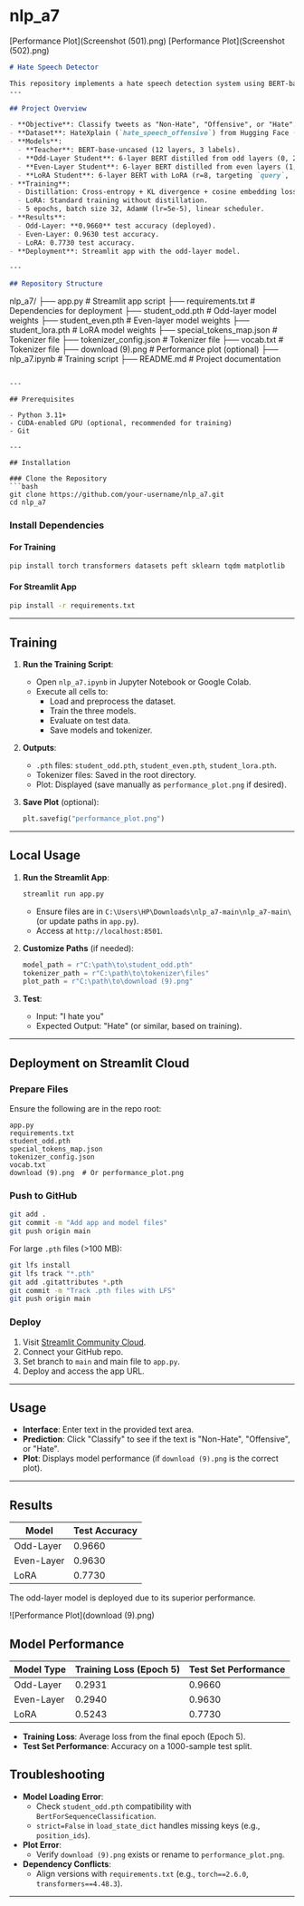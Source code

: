 # nlp_a7

[Performance Plot](Screenshot (501).png)
[Performance Plot](Screenshot (502).png)
```markdown
# Hate Speech Detector

This repository implements a hate speech detection system using BERT-based models, comparing knowledge distillation and LoRA approaches. The best-performing model (odd-layer distilled) is deployed via a Streamlit web app.
---

## Project Overview

- **Objective**: Classify tweets as "Non-Hate", "Offensive", or "Hate".
- **Dataset**: HateXplain (`hate_speech_offensive`) from Hugging Face (~24,783 samples).
- **Models**:
  - **Teacher**: BERT-base-uncased (12 layers, 3 labels).
  - **Odd-Layer Student**: 6-layer BERT distilled from odd layers (0, 2, 4, 6, 8, 10).
  - **Even-Layer Student**: 6-layer BERT distilled from even layers (1, 3, 5, 7, 9, 11).
  - **LoRA Student**: 6-layer BERT with LoRA (r=8, targeting `query`, `value`).
- **Training**: 
  - Distillation: Cross-entropy + KL divergence + cosine embedding loss.
  - LoRA: Standard training without distillation.
  - 5 epochs, batch size 32, AdamW (lr=5e-5), linear scheduler.
- **Results**:
  - Odd-Layer: **0.9660** test accuracy (deployed).
  - Even-Layer: 0.9630 test accuracy.
  - LoRA: 0.7730 test accuracy.
- **Deployment**: Streamlit app with the odd-layer model.

---

## Repository Structure

```
nlp_a7/
├── app.py                  # Streamlit app script
├── requirements.txt        # Dependencies for deployment
├── student_odd.pth         # Odd-layer model weights
├── student_even.pth        # Even-layer model weights
├── student_lora.pth        # LoRA model weights
├── special_tokens_map.json # Tokenizer file
├── tokenizer_config.json   # Tokenizer file
├── vocab.txt              # Tokenizer file
├── download (9).png        # Performance plot (optional)
├── nlp_a7.ipynb            # Training script
├── README.md               # Project documentation
```

---

## Prerequisites

- Python 3.11+
- CUDA-enabled GPU (optional, recommended for training)
- Git

---

## Installation

### Clone the Repository
```bash
git clone https://github.com/your-username/nlp_a7.git
cd nlp_a7
```

### Install Dependencies
#### For Training
```bash
pip install torch transformers datasets peft sklearn tqdm matplotlib
```

#### For Streamlit App
```bash
pip install -r requirements.txt
```

---

## Training

1. **Run the Training Script**:
   - Open `nlp_a7.ipynb` in Jupyter Notebook or Google Colab.
   - Execute all cells to:
     - Load and preprocess the dataset.
     - Train the three models.
     - Evaluate on test data.
     - Save models and tokenizer.

2. **Outputs**:
   - `.pth` files: `student_odd.pth`, `student_even.pth`, `student_lora.pth`.
   - Tokenizer files: Saved in the root directory.
   - Plot: Displayed (save manually as `performance_plot.png` if desired).

3. **Save Plot** (optional):
   ```python
   plt.savefig("performance_plot.png")
   ```

---

## Local Usage

1. **Run the Streamlit App**:
   ```bash
   streamlit run app.py
   ```
   - Ensure files are in `C:\Users\HP\Downloads\nlp_a7-main\nlp_a7-main\` (or update paths in `app.py`).
   - Access at `http://localhost:8501`.

2. **Customize Paths** (if needed):
   ```python
   model_path = r"C:\path\to\student_odd.pth"
   tokenizer_path = r"C:\path\to\tokenizer\files"
   plot_path = r"C:\path\to\download (9).png"
   ```

3. **Test**:
   - Input: "I hate you"
   - Expected Output: "Hate" (or similar, based on training).

---

## Deployment on Streamlit Cloud

### Prepare Files
Ensure the following are in the repo root:
```
app.py
requirements.txt
student_odd.pth
special_tokens_map.json
tokenizer_config.json
vocab.txt
download (9).png  # Or performance_plot.png
```

### Push to GitHub
```bash
git add .
git commit -m "Add app and model files"
git push origin main
```
For large `.pth` files (>100 MB):
```bash
git lfs install
git lfs track "*.pth"
git add .gitattributes *.pth
git commit -m "Track .pth files with LFS"
git push origin main
```

### Deploy
1. Visit [Streamlit Community Cloud](https://streamlit.io/cloud).
2. Connect your GitHub repo.
3. Set branch to `main` and main file to `app.py`.
4. Deploy and access the app URL.

---

## Usage

- **Interface**: Enter text in the provided text area.
- **Prediction**: Click "Classify" to see if the text is "Non-Hate", "Offensive", or "Hate".
- **Plot**: Displays model performance (if `download (9).png` is the correct plot).

---

## Results

| Model         | Test Accuracy |
|---------------|---------------|
| Odd-Layer     | 0.9660        |
| Even-Layer    | 0.9630        |
| LoRA          | 0.7730        |

The odd-layer model is deployed due to its superior performance.

![Performance Plot](download (9).png)
## Model Performance

| Model Type    | Training Loss (Epoch 5) | Test Set Performance |
|---------------|-------------------------|----------------------|
| Odd-Layer     | 0.2931                  | 0.9660              |
| Even-Layer    | 0.2940                  | 0.9630              |
| LoRA          | 0.5243                  | 0.7730              |

- **Training Loss**: Average loss from the final epoch (Epoch 5).
- **Test Set Performance**: Accuracy on a 1000-sample test split.


## Troubleshooting

- **Model Loading Error**:
  - Check `student_odd.pth` compatibility with `BertForSequenceClassification`.
  - `strict=False` in `load_state_dict` handles missing keys (e.g., `position_ids`).
- **Plot Error**:
  - Verify `download (9).png` exists or rename to `performance_plot.png`.
- **Dependency Conflicts**:
  - Align versions with `requirements.txt` (e.g., `torch==2.6.0`, `transformers==4.48.3`).

---

